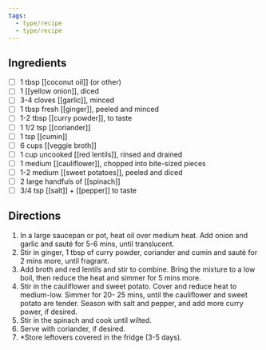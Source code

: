 ```yaml
---
tags:
  - type/recipe
  - type/recipe
---
```


## Ingredients

- [ ] 1 tbsp [[coconut oil]] (or other)
- [ ] 1 [[yellow onion]], diced
- [ ] 3-4 cloves [[garlic]], minced
- [ ] 1 tbsp fresh [[ginger]], peeled and minced
- [ ] 1-2 tbsp [[curry powder]], to taste
- [ ] 1 1/2 tsp [[coriander]]
- [ ] 1 tsp [[cumin]]
- [ ] 6 cups [[veggie broth]]
- [ ] 1 cup uncooked [[red lentils]], rinsed and drained
- [ ] 1 medium [[cauliflower]], chopped into bite-sized pieces
- [ ] 1-2 medium [[sweet potatoes]], peeled and diced
- [ ] 2 large handfuls of [[spinach]]
- [ ] 3/4 tsp [[salt]] + [[pepper]] to taste

## Directions

1. In a large saucepan or pot, heat oil over medium heat. Add onion and garlic and sauté for 5-6 mins, until translucent.
2. Stir in ginger, 1 tbsp of curry powder, coriander and cumin and sauté for 2 mins more, until fragrant.
3. Add broth and red lentils and stir to combine. Bring the mixture to a low boil, then reduce the heat and simmer for 5 mins more.
4. Stir in the cauliflower and sweet potato. Cover and reduce heat to medium-low. Simmer for 20- 25 mins, until the cauliflower and sweet potato are tender. Season with salt and pepper, and add more curry power, if desired.
5. Stir in the spinach and cook until wilted.
6. Serve with coriander, if desired.
7. *Store leftovers covered in the fridge (3-5 days).